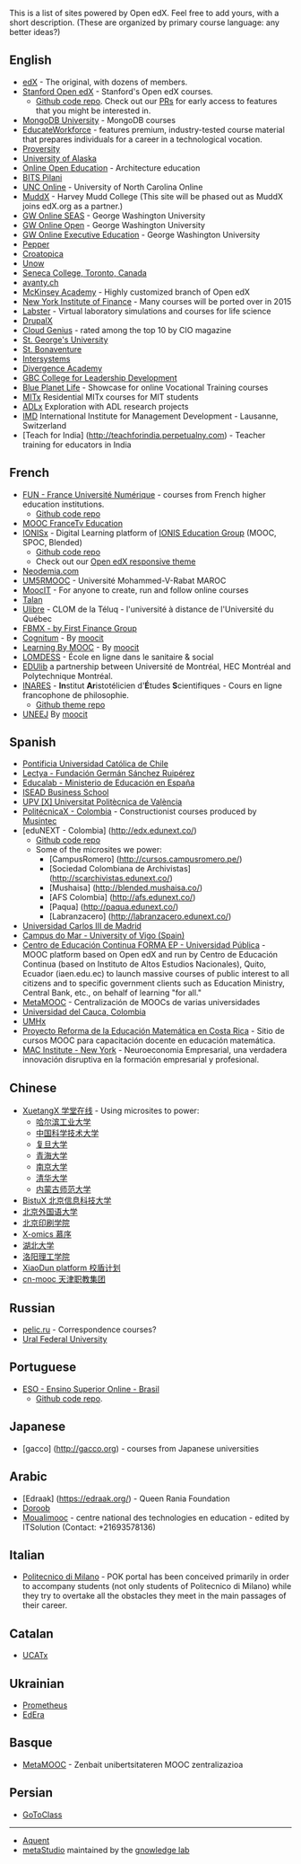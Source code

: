 This is a list of sites powered by Open edX.  Feel free to add yours, with a short description.  (These are organized by primary course language: any better ideas?)

## English
* [edX](http://edx.org) - The original, with dozens of members.
* [Stanford Open edX](https://lagunita.stanford.edu/) - Stanford's Open edX courses.
  * [Github code repo](https://github.com/Stanford-Online/edx-platform).  Check out our [PRs](https://github.com/Stanford-Online/edx-platform/pulls) for early access to features that you might be interested in.  
* [MongoDB University](https://education.mongodb.com/) - MongoDB courses
* [EducateWorkforce](https://educateworkforce.com/) - features premium, industry-tested course material that prepares individuals for a career in a technological vocation.
* [Proversity](http://proversity.org)
* [University of Alaska](http://edx.alaska.edu)
* [Online Open Education](http://www.ooed.org/) - Architecture education
* [BITS Pilani](http://any-learn.bits-pilani.ac.in/)
* [UNC Online](https://mooc.northcarolina.edu/) - University of North Carolina Online
* [MuddX](http://muddx.com) - Harvey Mudd College (This site will be phased out as MuddX joins edX.org as a partner.)
* [GW Online SEAS](http://openedx.seas.gwu.edu/) - George Washington University
* [GW Online Open](http://mooc.online.gwu.edu/) - George Washington University
* [GW Online Executive Education](http://execed.online.gwu.edu/) - George Washington University
* [Pepper](http://pepperpd.com) 
* [Croatopica](http://croatopica.net/)
* [Unow](http://learn.unow-mooc.org/)
* [Seneca College, Toronto, Canada](http://online-dev.cdot.senecacollege.ca/)
* [avanty.ch](http://avanty.ch)
* [McKinsey Academy](https://www.mckinseyacademy.com/) - Highly customized branch of Open edX
* [New York Institute of Finance](https://learning.nyif.com) - Many courses will be ported over in 2015
* [Labster](https://www.labster.com) - Virtual laboratory simulations and courses for life science 
* [DrupalX](http://www.drupalxcourses.com)
* [Cloud Genius](https://be.a.cloudgeni.us) - rated among the top 10 by CIO magazine
* [St. George's University](http://online.sgu.edu)
* [St. Bonaventure](http://mooc.sbu.edu)
* [Intersystems](http://learning.intersystems.com)
* [Divergence Academy](http://online.divergence.academy)
* [GBC College for Leadership Development](http://www.gbc-college.com)
* [Blue Planet Life](http://showcase.blue-planet-life.org) - Showcase for online Vocational Training courses
* [MITx](http://odl.mit.edu/campus/residential-mitx) Residential MITx courses for MIT students
* [ADLx](http://adlx.adlnet.gov) Exploration with ADL research projects
* [IMD](http://onlinecourses.imd.org) International Institute for Management Development - Lausanne, Switzerland 
* [Teach for India] (http://teachforindia.perpetualny.com) - Teacher training for educators in India

## French
* [FUN - France Université Numérique](https://www.france-universite-numerique-mooc.fr/) - courses from French higher education institutions.
  * [Github code repo](https://github.com/openfun/)
* [MOOC FranceTv Education](http://mooc.francetveducation.fr/)
* [IONISx](https://ionisx.com) - Digital Learning platform of [IONIS Education Group](http://www.ionis-group.com) (MOOC, SPOC, Blended)
  * [Github code repo](https://github.com/ionisx/)
  * Check out our [Open edX responsive theme](https://github.com/IONISx/edx-theme/)
* [Neodemia.com](https://neodemia.com)
* [UM5RMOOC](http://mooc.um5s.ac.ma) - Université Mohammed-V-Rabat MAROC
* [MoocIT](http://learn-moocit.fr/) - For anyone to create, run and follow online courses
* [Talan](http://universite.talan.fr)
* [Ulibre](http://www.ulibre.ca) - CLOM de la Téluq - l'université à distance de l'Université du Québec
* [FBMX - by First Finance Group](http://www.fbmx.net/)
* [Cognitum](http://mooc.cognitum.fr) - By [moocit](http://moocit.fr)
* [Learning By MOOC](http://mooc.learning-crm.com) - By [moocit](http://moocit.fr)
* [LOMDESS](http://lms.lomdess.fr/) - École en ligne dans le sanitaire & social
* [EDUlib](http://www.edulib.org)  a partnership between Université de Montréal, HEC Montréal and Polytechnique Montréal.
* [INARES](http://www.inares.org) - **In**stitut **Ar**istotélicien d'**É**tudes **S**cientifiques - Cours en ligne francophone de philosophie.
  * [Github theme repo](https://github.com/inares/edx-theme)
* [UNEEJ](http://www.uneej.com) By [moocit](http://moocit.fr)

## Spanish
* [Pontificia Universidad Católica de Chile](http://ingopenedx.com/)
* [Lectya - Fundación Germán Sánchez Ruipérez](http://www.lectylab.com/)
* [Educalab - Ministerio de Educación en España](http://mooc.educalab.es)
* [ISEAD Business School](http://www.iseadx.com/)
* [UPV [X] Universitat Politècnica de València](http://edx.upv.es/)
* [PolitécnicaX - Colombia](http://lms.huilaconstruyendomundo.com/) - Constructionist courses produced by [Musintec](https://www.musintec.com)
* [eduNEXT - Colombia] (http://edx.edunext.co/)
    * [Github code repo](https://github.com/eduNEXT/edunext-platform)
    * Some of the microsites we power:
        * [CampusRomero] (http://cursos.campusromero.pe/)
        * [Sociedad Colombiana de Archivistas] (http://scarchivistas.edunext.co/)
        * [Mushaisa] (http://blended.mushaisa.co/)
        * [AFS Colombia] (http://afs.edunext.co/)
        * [Paqua] (http://paqua.edunext.co/)
        * [Labranzacero] (http://labranzacero.edunext.co/)
* [Universidad Carlos III de Madrid](http://spoc.uc3m.es)
* [Campus do Mar - University of Vigo (Spain)](http://mooc.campusdomar.es)
* [Centro de Educación Continua FORMA EP - Universidad Pública](https://www.upex.edu.ec) - MOOC platform based on Open edX and run by Centro de Educación Continua (based on Instituto de Altos Estudios Nacionales), Quito, Ecuador (iaen.edu.ec) to launch massive courses of public interest to all citizens and to specific government clients such as Education Ministry, Central Bank, etc., on behalf of learning "for all."
* [MetaMOOC](http://metamooc.com) - Centralización de MOOCs de varias universidades
* [Universidad del Cauca, Colombia](http://openedx.unicauca.edu.co)
* [UMHx](http://edx.umh.es)
* [Proyecto Reforma de la Educación Matemática en Costa Rica](http://cursos.reformamatematica.net) - Sitio de cursos MOOC para capacitación docente en educación matemática.
* [MAC Institute - New York](http://institutemaconline.com) - Neuroeconomia Empresarial, una verdadera innovación disruptiva en la formación empresarial y profesional.

## Chinese
* [XuetangX 学堂在线](http://www.xuetangx.com/) - Using microsites to power:
    * [哈尔滨工业大学](http://hit.xuetangx.com/)
    * [中国科学技术大学](http://moocs.ustc.edu.cn/)
    * [复旦大学](http://fudan.xuetangx.com/)
    * [青海大学](http://qhu.xuetangx.com/)
    * [南京大学](http://nju.xuetangx.com/)
    * [清华大学](http://tsinghua.xuetangx.com/)
    * [内蒙古师范大学](http://mooc.imnu.edu.cn/)
* [BistuX 北京信息科技大学](http://x.bistu.edu.cn)
* [北京外国语大学](http://mooc.bfsu.edu.cn/)
* [北京印刷学院](http://mooc.bigc.edu.cn/)
* [X-omics 慕序](http://www.x-omics.org/)
* [湖北大学](http://x.hubu.edu.cn/)
* [洛阳理工学院](http://x.lit.edu.cn/)
* [XiaoDun platform 校盾计划](http://mooc.xiaodun.cn/)
* [cn-mooc 天津职教集团](http://www.cn-mooc.org/)


## Russian
* [pelic.ru](http://pelic.ru) - Correspondence courses?
* [Ural Federal University](http://openedu.urfu.ru/)

## Portuguese
* [ESO - Ensino Superior Online - Brasil](http://eso.org.br/)
  * [Github code repo](https://github.com/ESOedX). 

## Japanese
* [gacco] (http://gacco.org) - courses from Japanese universities

## Arabic
* [Edraak] (https://edraak.org/) - Queen Rania Foundation
* [Doroob](https://www.doroob.sa/ar/)
* [Moualimooc](http://moualimooc.cnte.tn/) - centre national des technologies en education - edited by ITSolution (Contact: +21693578136)

## Italian
* [Politecnico di Milano](https://www.pok.polimi.it/) - POK portal has been conceived primarily in order to accompany students (not only students of Politecnico di Milano) while they try to overtake all the obstacles they meet in the main passages of their career.

## Catalan
* [UCATx](http://www.ucatx.cat/)

## Ukrainian
* [Prometheus](http://edx.prometheus.org.ua/)
* [EdEra](https://study.ed-era.com/)

## Basque
* [MetaMOOC](http://metamooc.com) - Zenbait unibertsitateren MOOC zentralizazioa

## Persian
* [GoToClass](http://www.gotoclass.ir)

***
 
* [Aquent](http://edx-dev.aquent.com/)
* [metaStudio](http://courses.metaStudio.org) maintained by the [gnowledge lab](http://www.metastudio.org/gnowledge%20lab/)